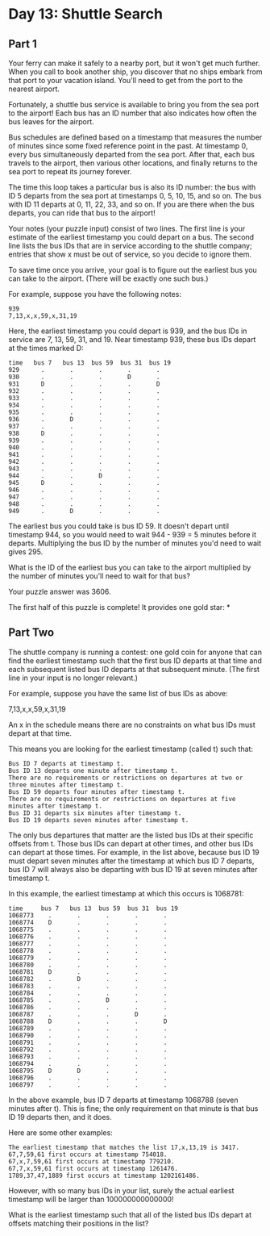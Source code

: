 # Day 13: Shuttle Search

## Part 1

Your ferry can make it safely to a nearby port, but it won't get much further. When you call to book another ship, you discover that no ships embark from that port to your vacation island. You'll need to get from the port to the nearest airport.

Fortunately, a shuttle bus service is available to bring you from the sea port to the airport! Each bus has an ID number that also indicates how often the bus leaves for the airport.

Bus schedules are defined based on a timestamp that measures the number of minutes since some fixed reference point in the past. At timestamp 0, every bus simultaneously departed from the sea port. After that, each bus travels to the airport, then various other locations, and finally returns to the sea port to repeat its journey forever.

The time this loop takes a particular bus is also its ID number: the bus with ID 5 departs from the sea port at timestamps 0, 5, 10, 15, and so on. The bus with ID 11 departs at 0, 11, 22, 33, and so on. If you are there when the bus departs, you can ride that bus to the airport!

Your notes (your puzzle input) consist of two lines. The first line is your estimate of the earliest timestamp you could depart on a bus. The second line lists the bus IDs that are in service according to the shuttle company; entries that show x must be out of service, so you decide to ignore them.

To save time once you arrive, your goal is to figure out the earliest bus you can take to the airport. (There will be exactly one such bus.)

For example, suppose you have the following notes:

```
939
7,13,x,x,59,x,31,19
```

Here, the earliest timestamp you could depart is 939, and the bus IDs in service are 7, 13, 59, 31, and 19. Near timestamp 939, these bus IDs depart at the times marked D:
```
time   bus 7   bus 13  bus 59  bus 31  bus 19
929      .       .       .       .       .
930      .       .       .       D       .
931      D       .       .       .       D
932      .       .       .       .       .
933      .       .       .       .       .
934      .       .       .       .       .
935      .       .       .       .       .
936      .       D       .       .       .
937      .       .       .       .       .
938      D       .       .       .       .
939      .       .       .       .       .
940      .       .       .       .       .
941      .       .       .       .       .
942      .       .       .       .       .
943      .       .       .       .       .
944      .       .       D       .       .
945      D       .       .       .       .
946      .       .       .       .       .
947      .       .       .       .       .
948      .       .       .       .       .
949      .       D       .       .       .
```

The earliest bus you could take is bus ID 59. It doesn't depart until timestamp 944, so you would need to wait 944 - 939 = 5 minutes before it departs. Multiplying the bus ID by the number of minutes you'd need to wait gives 295.

What is the ID of the earliest bus you can take to the airport multiplied by the number of minutes you'll need to wait for that bus?

Your puzzle answer was 3606.

The first half of this puzzle is complete! It provides one gold star: *

## Part Two 

The shuttle company is running a contest: one gold coin for anyone that can find the earliest timestamp such that the first bus ID departs at that time and each subsequent listed bus ID departs at that subsequent minute. (The first line in your input is no longer relevant.)

For example, suppose you have the same list of bus IDs as above:

7,13,x,x,59,x,31,19

An x in the schedule means there are no constraints on what bus IDs must depart at that time.

This means you are looking for the earliest timestamp (called t) such that:

    Bus ID 7 departs at timestamp t.
    Bus ID 13 departs one minute after timestamp t.
    There are no requirements or restrictions on departures at two or three minutes after timestamp t.
    Bus ID 59 departs four minutes after timestamp t.
    There are no requirements or restrictions on departures at five minutes after timestamp t.
    Bus ID 31 departs six minutes after timestamp t.
    Bus ID 19 departs seven minutes after timestamp t.

The only bus departures that matter are the listed bus IDs at their specific offsets from t. Those bus IDs can depart at other times, and other bus IDs can depart at those times. For example, in the list above, because bus ID 19 must depart seven minutes after the timestamp at which bus ID 7 departs, bus ID 7 will always also be departing with bus ID 19 at seven minutes after timestamp t.

In this example, the earliest timestamp at which this occurs is 1068781:

```
time     bus 7   bus 13  bus 59  bus 31  bus 19
1068773    .       .       .       .       .
1068774    D       .       .       .       .
1068775    .       .       .       .       .
1068776    .       .       .       .       .
1068777    .       .       .       .       .
1068778    .       .       .       .       .
1068779    .       .       .       .       .
1068780    .       .       .       .       .
1068781    D       .       .       .       .
1068782    .       D       .       .       .
1068783    .       .       .       .       .
1068784    .       .       .       .       .
1068785    .       .       D       .       .
1068786    .       .       .       .       .
1068787    .       .       .       D       .
1068788    D       .       .       .       D
1068789    .       .       .       .       .
1068790    .       .       .       .       .
1068791    .       .       .       .       .
1068792    .       .       .       .       .
1068793    .       .       .       .       .
1068794    .       .       .       .       .
1068795    D       D       .       .       .
1068796    .       .       .       .       .
1068797    .       .       .       .       .
```

In the above example, bus ID 7 departs at timestamp 1068788 (seven minutes after t). This is fine; the only requirement on that minute is that bus ID 19 departs then, and it does.

Here are some other examples:

    The earliest timestamp that matches the list 17,x,13,19 is 3417.
    67,7,59,61 first occurs at timestamp 754018.
    67,x,7,59,61 first occurs at timestamp 779210.
    67,7,x,59,61 first occurs at timestamp 1261476.
    1789,37,47,1889 first occurs at timestamp 1202161486.

However, with so many bus IDs in your list, surely the actual earliest timestamp will be larger than 100000000000000!

What is the earliest timestamp such that all of the listed bus IDs depart at offsets matching their positions in the list?

